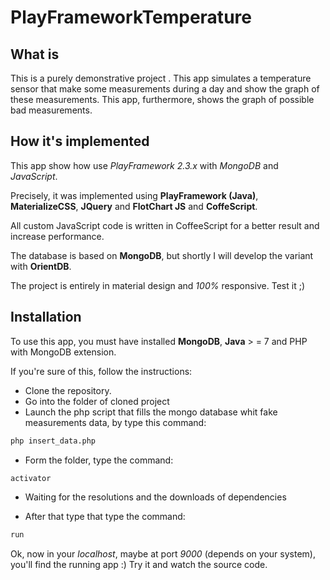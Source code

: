 PlayFrameworkTemperature
==========================

## What is

This is a purely demonstrative project .
This app simulates a temperature sensor that make some measurements during a day and show the graph of these measurements.
This app, furthermore, shows the graph of possible bad measurements.

## How it's implemented

This app show how use *PlayFramework 2.3.x* with *MongoDB* and *JavaScript*.

Precisely, it was implemented using  **PlayFramework (Java)**, **MaterializeCSS**, **JQuery** and **FlotChart JS** and **CoffeScript**.

All custom JavaScript code is written in CoffeeScript for a better result and increase performance.

The database is based on **MongoDB**, but shortly I will develop the variant with **OrientDB**.

The project is entirely in material design and *100%* responsive. 
Test it ;)

## Installation

To use this app, you must have  installed **MongoDB**, **Java** > = 7  and PHP with MongoDB extension.

If you're sure of this, follow the instructions:

+ Clone the repository.
+ Go into the folder of cloned project
+ Launch the php script that fills the mongo database whit fake measurements data, by type this command:
```bash
php insert_data.php
```
+ Form the folder, type the command:

```bash 
activator
```
+ Waiting for the resolutions and the downloads of dependencies

+ After that type that type the command:
```bash
run
```
Ok, now in your *localhost*, maybe at port *9000* (depends on your system), you'll find the running app :)
Try it and watch the source code.
